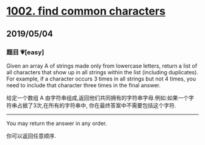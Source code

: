 # [1002. find common characters](https://leetcode.com/problems/find-common-characters/)

## 2019/05/04

### 题目 💗[easy]

Given an array A of strings made only from lowercase letters, return a list of all characters that show up in all strings within the list (including duplicates). For example, if a character occurs 3 times in all strings but not 4 times, you need to include that character three times in the final answer.

给定一个数组 A 由字符串组成,返回他们共同拥有的字符串字母.例如:如果一个字符串占据了3次,在所有的字符串中, 你在最终答案中不需要包括这个字符.

---

You may return the answer in any order.

你可以返回任意顺序.
